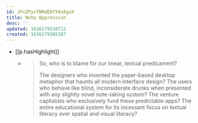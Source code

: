 ```yaml
---
id: JFnZPyvTNRdE0fX4x8gxX
title: Note Oppression
desc: ''
updated: 1636179520712
created: 1636179385387
---
```



- [[p.hasHighlight]]
  - > So, who is to blame for our linear, textual predicament?
    >
    > The designers who invented the paper-based desktop metaphor that haunts all modern interface design? The users who behave like blind, inconsiderate drunks when presented with any slightly novel note-taking system? The venture capitalists who exclusively fund these predictable apps? The entire educational system for its incessant focus on textual literacy over spatial and visual literacy?
